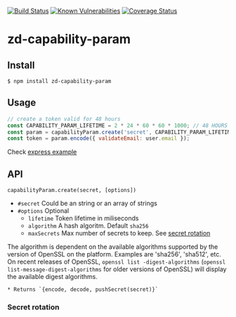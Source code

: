 [![Build Status](https://travis-ci.org/revington/zd-capability-param.svg?branch=master)](https://travis-ci.org/revington/zd-capability-param)
[![Known Vulnerabilities](https://snyk.io/test/github/revington/zd-capability-param/badge.svg?targetFile=package.json)](https://snyk.io/test/github/revington/zd-capability-param?targetFile=package.json)
[![Coverage Status](https://coveralls.io/repos/github/revington/zd-capability-param/badge.svg?branch=master)](https://coveralls.io/github/revington/zd-capability-param?branch=master)
# zd-capability-param


## Install
```
$ npm install zd-capability-param
```

## Usage 


```javascript
// create a token valid for 48 hours
const CAPABILITY_PARAM_LIFETIME = 2 * 24 * 60 * 60 * 1000; // 48 HOURS
const param = capabilityParam.create('secret', CAPABILITY_PARAM_LIFETIME);
const token = param.encode({ validateEmail: user.email });

```
Check [express example](examples/express.js)

## API

`capabilityParam.create(secret, [options])`   

* `#secret` Could be an string or an array of strings
* `#options` Optional
	* `lifetime` Token lifetime in miliseconds
	* `algorithm` A hash algoritm. Default `sha256`
	* `maxSecrets` Max number of secrets to keep. See [secret rotation](#secret-rotation)

The algorithm is dependent on the available algorithms supported by the version of OpenSSL on the platform. Examples are 'sha256', 'sha512', etc. On recent releases of OpenSSL, `openssl list -digest-algorithms` (`openssl list-message-digest-algorithms` for older versions of OpenSSL) will display the available digest algorithms.

	* Returns `{encode, decode, pushSecret(secret)}`

### Secret rotation



